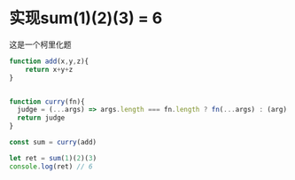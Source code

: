# 实现sum(1)(2)(3) = 6

这是一个柯里化题

```javascript
function add(x,y,z){
	return x+y+z
}


function curry(fn){
  judge = (...args) => args.length === fn.length ? fn(...args) : (arg) => judge(...args, arg)
  return judge
}

const sum = curry(add)

let ret = sum(1)(2)(3)
console.log(ret) // 6
```
